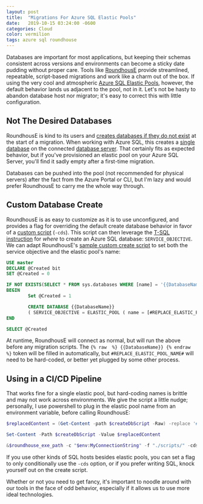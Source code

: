 ```yaml
---
layout: post
title:  "Migrations For Azure SQL Elastic Pools"
date:   2019-10-15 03:24:00 -0600
categories: Cloud
color: vermilion
tags: azure sql roundhouse
---
```


Databases are important for most applications, but keeping their schemas consistent across versions and environments can become a sticky date pudding without proper care. Tools like [RoundhousE](https://github.com/chucknorris/roundhouse) provide streamlined, repeatable, script-based migrations and work like a charm out of the box. If using the very cool and atmospheric [Azure SQL Elastic Pools](https://docs.microsoft.com/en-us/azure/sql-database/sql-database-elastic-pool), however, the default behavior lands us adjacent to the pool, not in it. Let's not be hasty to abandon database host nor migrator; it's easy to correct this with little configuration. <!--more-->

## Not The Desired Databases

RoundhousE is kind to its users and [creates databases if they do not exist](https://github.com/chucknorris/roundhouse/wiki/CustomCreateDatabase) at the start of a migration. When working with Azure SQL, this creates a [single database](https://docs.microsoft.com/en-us/azure/sql-database/sql-database-single-database) on the connected [database server](https://docs.microsoft.com/en-us/azure/sql-database/sql-database-servers). That certainly fits as expected behavior, but if you've provisioned an elastic pool on your Azure SQL Server, you'll find it sadly empty after a first-time migration.

Databases can be pushed into the pool (not recommended for physical servers) after the fact from the Azure Portal or CLI, but I'm lazy and would prefer RoundhousE to carry me the whole way through.

## Custom Database Create

RoundhousE is as easy to customize as it is to use unconfigured, and provides a flag for overriding the default create database behavior in favor of a  [custom script](https://github.com/chucknorris/roundhouse/wiki/CustomCreateDatabase) (`-cds`). This script can then leverage the [T-SQL instruction](https://docs.microsoft.com/en-us/sql/relational-databases/system-catalog-views/sys-database-service-objectives-azure-sql-database) for _where_ to create an Azure SQL database: `SERVICE_OBJECTIVE`. We can adapt RoundhousE's [sample custom create script](https://github.com/chucknorris/roundhouse/blob/master/product/roundhouse.databases.sqlserver/SqlServerDatabase.cs#L108-L115) to set both the service objective and the elastic pool's name:

```sql
USE master
DECLARE @Created bit
SET @Created = 0

IF NOT EXISTS(SELECT * FROM sys.databases WHERE [name] = '{{DatabaseName}}')
BEGIN
        Set @Created = 1

        CREATE DATABASE {{DatabaseName}}
        ( SERVICE_OBJECTIVE = ELASTIC_POOL ( name = [#REPLACE_ELASTIC_POOL_NAME#] ) )
END

SELECT @Created
```

At runtime, RoundhousE will connect as normal, but will run the above before any migration scripts. The `{% raw  %} {{DatabaseName}} {% endraw  %}` token will be filled in automatically, but `#REPLACE_ELASTIC_POOL_NAME#` will need to be hard-coded, or better yet plugged by some other process.

## Using in a CI/CD Pipeline

That works fine for a single elastic pool, but hard-coding names is brittle and may not work across environments. We give the script a little nudge; personally, I use powershell to plug in the elastic pool name from an environment variable, before calling RoundhousE:

```powershell
$replacedContent = (Get-Content -path $createDbScript -Raw) -replace '#REPLACE_ELASTIC_POOL_NAME#', $env:ElasticPoolName

Set-Content -Path $createDbScript -Value $replacedContent

&$roundhouse_exe_path -c "$env:MyConnectionString" -f "./scripts/" -cds $createDbScript --env $env:Environment --vf MyApp.dll
```

If you use other kinds of SQL hosts besides elastic pools, you can set a flag to only conditionally use the `-cds` option, or if you prefer writing SQL, knock yourself out on the create script.

Whether or not you need to get fancy, it's important to noodle around with our tools in the face of odd behavior, especially if it allows us to use more ideal technologies.

